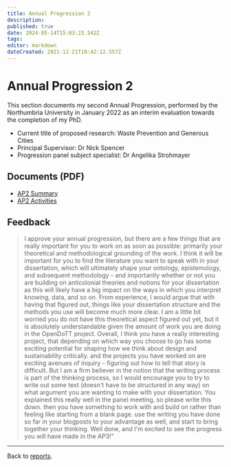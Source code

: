 ```yaml
---
title: Annual Progression 2
description: 
published: true
date: 2024-05-14T15:03:23.542Z
tags: 
editor: markdown
dateCreated: 2021-12-21T10:42:12.557Z
---
```


# Annual Progression 2

This section documents my second Annual Progression, performed by the Northumbria University in January 2022 as an interim evaluation towards the completion of my PhD.

- Current title of proposed research: Waste Prevention and Generous Cities 
- Principal Supervisor: Dr Nick Spencer
- Progression panel subject specialist: Dr Angelika Strohmayer

## Documents (PDF)

- [AP2 Summary](/opendott/northumbria/AP2/AP2-year2-summary.pdf)
- [AP2 Activities](/opendott/northumbria/AP2/AP2-year2-activities.pdf)

## Feedback

> I approve your annual progression, but there are a few things that are really important for you to work on as soon as possible: primarily your theoretical and methodological grounding of the work. I think it will be important for you to find the literature you want to speak with in your dissertation, which will ultimately shape your ontology, epistemology, and subsequent methodology - and importantly whether or not you are building on anticolonial theories and notions for your dissertation as this will likely have a big impact on the ways in which you interpret knowing, data, and so on. From experience, I would argue that with having that figured out, things like your dissertation structure and the methods you use will become much more clear. I am a little bit worried you do not have this theoretical aspect figured out yet, but it is absolutely understandable given the amount of work you are doing in the OpenDoTT project. Overall, I think you have a really interesting project, that depending on which way you choose to go has some exciting potential for shaping how we think about design and sustainability critically. and the projects you have worked on are exciting avenues of inquiry - figuring out how to tell that story is difficult. But I am a firm believer in the notion that the writing process is part of the thinking process, so I would encourage you to try to write out some text (doesn't have to be structured in any way) on what argument you are wanting to make with your dissertation. You explained this really well in the panel meeting, so please write this down. then you have something to work with and build on rather than feeling like starting from a blank page. use the writing you have done so far in your blogposts to your advantage as well, and start to bring together your thinking. Well done, and I'm excited to see the progress you will have made in the AP3!"

---

Back to [reports](/opendott/reports).